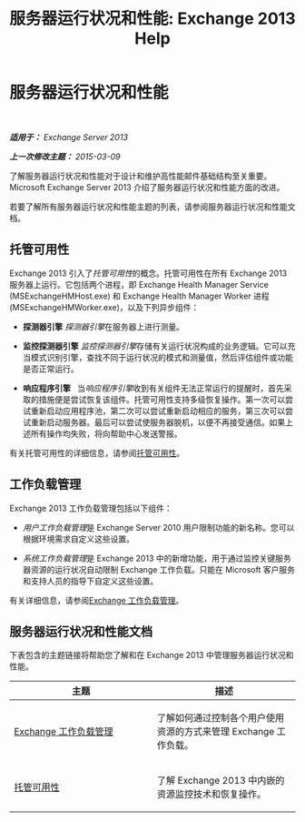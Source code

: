 ﻿---
title: '服务器运行状况和性能: Exchange 2013 Help'
TOCTitle: 服务器运行状况和性能
ms:assetid: 9d1fdec8-8273-4c71-88f1-b4edfd542c4f
ms:mtpsurl: https://technet.microsoft.com/zh-cn/library/JJ150551(v=EXCHG.150)
ms:contentKeyID: 50491225
ms.date: 01/11/2018
mtps_version: v=EXCHG.150
ms.translationtype: HT
---

# 服务器运行状况和性能

 

_**适用于：** Exchange Server 2013_

_**上一次修改主题：** 2015-03-09_

了解服务器运行状况和性能对于设计和维护高性能邮件基础结构至关重要。Microsoft Exchange Server 2013 介绍了服务器运行状况和性能方面的改进。

若要了解所有服务器运行状况和性能主题的列表，请参阅服务器运行状况和性能文档。

## 托管可用性

Exchange 2013 引入了*托管可用性*的概念。托管可用性在所有 Exchange 2013 服务器上运行。它包括两个进程，即 Exchange Health Manager Service (MSExchangeHMHost.exe) 和 Exchange Health Manager Worker 进程 (MSExchangeHMWorker.exe)，以及下列异步组件：

  - **探测器引擎** *探测器引擎*在服务器上进行测量。

  - **监控探测器引擎** *监控探测器引擎*存储有关运行状况构成的业务逻辑。它可以充当模式识别引擎，查找不同于运行状况的模式和测量值，然后评估组件或功能是否正常运行。

  - **响应程序引擎**   当*响应程序引擎*收到有关组件无法正常运行的提醒时，首先采取的措施便是尝试恢复该组件。托管可用性支持多级恢复操作。第一次可以尝试重新启动应用程序池，第二次可以尝试重新启动相应的服务，第三次可以尝试重新启动服务器。最后可以尝试使服务器脱机，以便不再接受通信。如果上述所有操作均失败，将向帮助中心发送警报。

有关托管可用性的详细信息，请参阅[托管可用性](managed-availability-exchange-2013-help.md)。

## 工作负载管理

Exchange 2013 工作负载管理包括以下组件：

  - *用户工作负载管理*是 Exchange Server 2010 用户限制功能的新名称。您可以根据环境需求自定义这些设置。

  - *系统工作负载管理*是 Exchange 2013 中的新增功能，用于通过监控关键服务器资源的运行状况自动限制 Exchange 工作负载。只能在 Microsoft 客户服务和支持人员的指导下自定义这些设置。

有关详细信息，请参阅[Exchange 工作负载管理](exchange-workload-management-exchange-2013-help.md)。

## 服务器运行状况和性能文档

下表包含的主题链接将帮助您了解和在 Exchange 2013 中管理服务器运行状况和性能。


<table>
<colgroup>
<col style="width: 50%" />
<col style="width: 50%" />
</colgroup>
<thead>
<tr class="header">
<th>主题</th>
<th>描述</th>
</tr>
</thead>
<tbody>
<tr class="odd">
<td><p><a href="exchange-workload-management-exchange-2013-help.md">Exchange 工作负载管理</a></p></td>
<td><p>了解如何通过控制各个用户使用资源的方式来管理 Exchange 工作负载。</p></td>
</tr>
<tr class="even">
<td><p><a href="managed-availability-exchange-2013-help.md">托管可用性</a></p></td>
<td><p>了解 Exchange 2013 中内嵌的资源监控技术和恢复操作。</p></td>
</tr>
</tbody>
</table>

